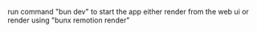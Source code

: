 run command "bun dev" to start the app
either render from the web ui or render using "bunx remotion render"